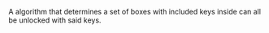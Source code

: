 A algorithm that determines a set of boxes with included keys inside can all be unlocked with said keys.

